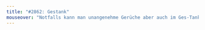 ```yaml
---
title: "#2862: Gestank"
mouseover: "Notfalls kann man unangenehme Gerüche aber auch im Ges-Tank lagern."
---
```


